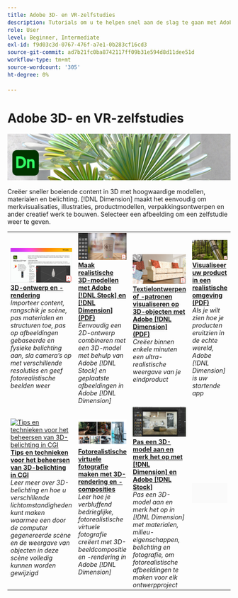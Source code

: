 ```yaml
---
title: Adobe 3D- en VR-zelfstudies
description: Tutorials om u te helpen snel aan de slag te gaan met Adobe 3D en VR
role: User
level: Beginner, Intermediate
exl-id: f9d03c3d-0767-476f-a7e1-0b283cf16cd3
source-git-commit: ad7b21fc0ba8742117ff09b31e594d8d11dee51d
workflow-type: tm+mt
source-wordcount: '305'
ht-degree: 0%

---
```


# Adobe 3D- en VR-zelfstudies

![Creative Cloud Hero-afbeelding](../assets/Dimenio.jpg)

Creëer sneller boeiende content in 3D met hoogwaardige modellen, materialen en belichting. [!DNL Dimension] maakt het eenvoudig om merkvisualisaties, illustraties, productmodellen, verpakkingsontwerpen en ander creatief werk te bouwen. Selecteer een afbeelding om een zelfstudie weer te geven.

<table>
<tr>
 <td>
   <a href="substance-3d-stager.md">
      <img alt="3D-ontwerp en -rendering" src="assets/Substance3DStager.png" />
   </a>
    <div>
   <a href="substance-3d-stager.md"><strong>3D-ontwerp en -rendering</strong></a>
    </div>
    <em>Importeer content, rangschik je scène, pas materialen en structuren toe, pas op afbeeldingen gebaseerde en fysieke belichting aan, sla camera’s op met verschillende resoluties en geef fotorealistische beelden weer</em>
    <br>
  </td>
  <td>
   <a href="assets/CreateRealistic3DMockupswithAdobeStockandDimension.pdf">
      <img alt="Maak realistische 3D-modellen met Adobe [!DNL Stock] en [!DNL Dimension]" src="assets/CreateRealistic3DMockupswithAdobeStockandDimension.jpg" />
   </a>
    <div>
   <a href="assets/CreateRealistic3DMockupswithAdobeStockandDimension.pdf"><strong>Maak realistische 3D-modellen met Adobe [!DNL Stock] en [!DNL Dimension] (PDF)</strong></a>
    </div>
    <em>Eenvoudig een 2D-ontwerp combineren met een 3D-model met behulp van Adobe [!DNL Stock] en geplaatste afbeeldingen in Adobe [!DNL Dimension]</em>
    <br>
  </td>
  <td>
   <a href="assets/VisualizeTextileDesignsorPatternson3DObjectswithAdobeDimension.pdf">
      <img alt="Textielontwerpen of -patronen visualiseren op 3D-objecten met Adobe [!DNL Dimension]" src="assets/VisualizeTextileDesignsorPatternson3DObjectswithAdobeDimension.jpg" />
   </a>
    <div>
   <a href="assets/VisualizeTextileDesignsorPatternson3DObjectswithAdobeDimension.pdf"><strong>Textielontwerpen of -patronen visualiseren op 3D-objecten met Adobe [!DNL Dimension] (PDF)</strong></a>
    </div>
    <em>Creëer binnen enkele minuten een ultra-realistische weergave van je eindproduct</em>
    <br>
  </td>
  <td>
   <a href="../cce/assets/VisualizeyourProductinaRealisticEnvironment.pdf">
      <img alt="Visualiseer uw product in een realistische omgeving" src="assets/VisualizeyourProductinaRealisticEnvironment.jpg" />
   </a>
    <div>
   <a href="../cce/assets/VisualizeyourProductinaRealisticEnvironment.pdf"><strong>Visualiseer uw product in een realistische omgeving (PDF)</strong></a>
    </div>
    <em>Als je wilt zien hoe je producten eruitzien in de echte wereld, Adobe [!DNL Dimension] is uw startende app</em>
    <br>
  </td>
</tr>
<tr>
  <td>
   <a href="mastering3dlighting.md">
      <img alt="Tips en technieken voor het beheersen van 3D-belichting in CGI" src="assets/Mastering3dlighting_1.gif" />
   </a>
    <div>
   <a href="mastering3dlighting.md"><strong>Tips en technieken voor het beheersen van 3D-belichting in CGI</strong></a>
    </div>
    <em>Leer meer over 3D-belichting en hoe u verschillende lichtomstandigheden kunt maken waarmee een door de computer gegenereerde scène en de weergave van objecten in deze scène volledig kunnen worden gewijzigd</em>
    <br>
  </td>
  <td>
   <a href="photorealistic.md">
      <img alt="Fotorealistische virtuele fotografie maken met 3D-rendering en -composities" src="assets/Photorealistic_TOC.png" />
   </a>
    <div>
   <a href="photorealistic.md"><strong>Fotorealistische virtuele fotografie maken met 3D-rendering en -composities</strong></a>
    </div>
    <em>Leer hoe je verbluffend bedrieglijke, fotorealistische virtuele fotografie creëert met 3D-beeldcompositie en -rendering in Adobe [!DNL Dimension]</em>
    <br>
  </td>
  <td>
   <a href="3ddimensionstock.md">
      <img alt="Pas een 3D-model aan en merk het op met [!DNL Dimension] en Adobe [!DNL Stock]" src="assets/3ddimensionstock.jpg" />
   </a>
    <div>
   <a href="3ddimensionstock.md"><strong>Pas een 3D-model aan en merk het op met [!DNL Dimension] en Adobe [!DNL Stock]</strong></a>
    </div>
    <em>Pas een 3D-model aan en merk het op in [!DNL Dimension] met materialen, milieu-eigenschappen, belichting en fotografie, om fotorealistische afbeeldingen te maken voor elk ontwerpproject</em>
    <br>
  </td>
  <td>
    <img alt="Spacer" src="../assets/Gray_thumbnail.png" />
    <div>
    <br>
  </td>
</tr>
</table>